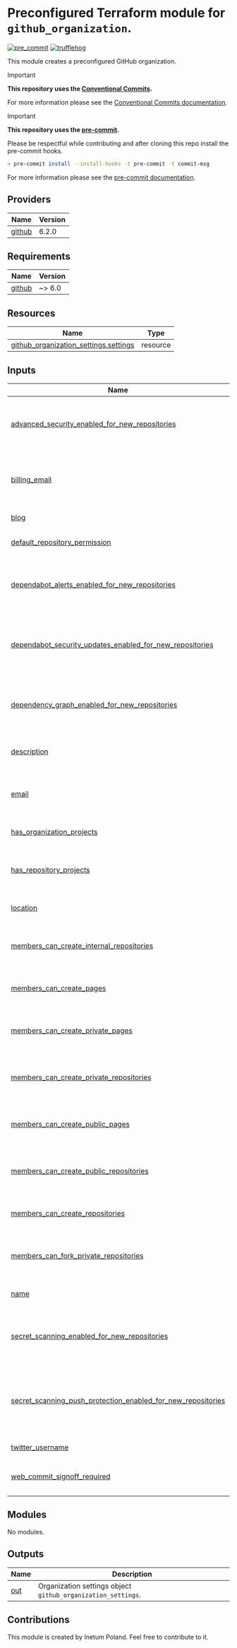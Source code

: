 # Preconfigured Terraform module for `github_organization`.

[![pre_commit](https://github.com/Inetum-Poland/tf-module-github-organization/actions/workflows/pre_commit.yml/badge.svg)](https://github.com/Inetum-Poland/tf-module-github-organization/actions/workflows/pre_commit.yml) [![trufflehog](https://github.com/Inetum-Poland/tf-module-github-organization/actions/workflows/trufflehog.yaml/badge.svg)](https://github.com/Inetum-Poland/tf-module-github-organization/actions/workflows/trufflehog.yaml)

This module creates a preconfigured GitHub organization.

> [!IMPORTANT]
> __This repository uses the [Conventional Commits](https://www.conventionalcommits.org/).__
>
> For more information please see the [Conventional Commits documentation](https://www.conventionalcommits.org/en/v1.0.0/#summary).

> [!IMPORTANT]
> __This repository uses the [pre-commit](https://pre-commit.com/).__
>
> Please be respectful while contributing and after cloning this repo install the pre-commit hooks.
> ```bash
> > pre-commit install --install-hooks -t pre-commit -t commit-msg
> ```
> For more information please see the [pre-commit documentation](https://pre-commit.com/).

<!-- BEGIN_AUTOMATED_TF_DOCS_BLOCK -->
## Providers

| Name | Version |
|------|---------|
| <a name="provider_github"></a> [github](#provider\_github) | 6.2.0 |

## Requirements

| Name | Version |
|------|---------|
| <a name="requirement_github"></a> [github](#requirement\_github) | ~> 6.0 |

## Resources

| Name | Type |
|------|------|
| [github_organization_settings.settings](https://registry.terraform.io/providers/integrations/github/latest/docs/resources/organization_settings) | resource |

## Inputs

| Name | Description | Type | Default | Required |
|------|-------------|------|---------|:--------:|
| <a name="input_advanced_security_enabled_for_new_repositories"></a> [advanced\_security\_enabled\_for\_new\_repositories](#input\_advanced\_security\_enabled\_for\_new\_repositories) | Whether advanced security is enabled for new repositories. | `bool` | `false` | no |
| <a name="input_billing_email"></a> [billing\_email](#input\_billing\_email) | The email address associated with the billing account. | `string` | n/a | yes |
| <a name="input_blog"></a> [blog](#input\_blog) | The blog URL. | `string` | `""` | no |
| <a name="input_default_repository_permission"></a> [default\_repository\_permission](#input\_default\_repository\_permission) | The default repository permission. | `string` | n/a | yes |
| <a name="input_dependabot_alerts_enabled_for_new_repositories"></a> [dependabot\_alerts\_enabled\_for\_new\_repositories](#input\_dependabot\_alerts\_enabled\_for\_new\_repositories) | Whether dependabot alerts are enabled for new repositories. | `bool` | `true` | no |
| <a name="input_dependabot_security_updates_enabled_for_new_repositories"></a> [dependabot\_security\_updates\_enabled\_for\_new\_repositories](#input\_dependabot\_security\_updates\_enabled\_for\_new\_repositories) | Whether dependabot security updates are enabled for new repositories. | `bool` | `true` | no |
| <a name="input_dependency_graph_enabled_for_new_repositories"></a> [dependency\_graph\_enabled\_for\_new\_repositories](#input\_dependency\_graph\_enabled\_for\_new\_repositories) | Whether dependency graph is enabled for new repositories. | `bool` | `true` | no |
| <a name="input_description"></a> [description](#input\_description) | The description of the organization. | `string` | `""` | no |
| <a name="input_email"></a> [email](#input\_email) | The email address associated with the organization. | `string` | n/a | yes |
| <a name="input_has_organization_projects"></a> [has\_organization\_projects](#input\_has\_organization\_projects) | Whether the organization has projects. | `bool` | `false` | no |
| <a name="input_has_repository_projects"></a> [has\_repository\_projects](#input\_has\_repository\_projects) | Whether the organization has repository projects. | `bool` | `false` | no |
| <a name="input_location"></a> [location](#input\_location) | The location of the organization. | `string` | `""` | no |
| <a name="input_members_can_create_internal_repositories"></a> [members\_can\_create\_internal\_repositories](#input\_members\_can\_create\_internal\_repositories) | Whether members can create internal repositories. | `bool` | `false` | no |
| <a name="input_members_can_create_pages"></a> [members\_can\_create\_pages](#input\_members\_can\_create\_pages) | Whether members can create pages. | `bool` | `false` | no |
| <a name="input_members_can_create_private_pages"></a> [members\_can\_create\_private\_pages](#input\_members\_can\_create\_private\_pages) | Whether members can create private pages. | `bool` | `false` | no |
| <a name="input_members_can_create_private_repositories"></a> [members\_can\_create\_private\_repositories](#input\_members\_can\_create\_private\_repositories) | Whether members can create private repositories. | `bool` | `false` | no |
| <a name="input_members_can_create_public_pages"></a> [members\_can\_create\_public\_pages](#input\_members\_can\_create\_public\_pages) | Whether members can create public pages. | `bool` | `false` | no |
| <a name="input_members_can_create_public_repositories"></a> [members\_can\_create\_public\_repositories](#input\_members\_can\_create\_public\_repositories) | Whether members can create public repositories. | `bool` | `false` | no |
| <a name="input_members_can_create_repositories"></a> [members\_can\_create\_repositories](#input\_members\_can\_create\_repositories) | Whether members can create repositories. | `bool` | `false` | no |
| <a name="input_members_can_fork_private_repositories"></a> [members\_can\_fork\_private\_repositories](#input\_members\_can\_fork\_private\_repositories) | Whether members can fork private repositories. | `bool` | `false` | no |
| <a name="input_name"></a> [name](#input\_name) | The name of the organization. | `string` | n/a | yes |
| <a name="input_secret_scanning_enabled_for_new_repositories"></a> [secret\_scanning\_enabled\_for\_new\_repositories](#input\_secret\_scanning\_enabled\_for\_new\_repositories) | Whether secret scanning is enabled for new repositories. | `bool` | `true` | no |
| <a name="input_secret_scanning_push_protection_enabled_for_new_repositories"></a> [secret\_scanning\_push\_protection\_enabled\_for\_new\_repositories](#input\_secret\_scanning\_push\_protection\_enabled\_for\_new\_repositories) | Whether secret scanning push protection is enabled for new repositories. | `bool` | `true` | no |
| <a name="input_twitter_username"></a> [twitter\_username](#input\_twitter\_username) | The twitter username. | `string` | `""` | no |
| <a name="input_web_commit_signoff_required"></a> [web\_commit\_signoff\_required](#input\_web\_commit\_signoff\_required) | Whether web commit signoff is required. | `bool` | `false` | no |

## Modules

No modules.

## Outputs

| Name | Description |
|------|-------------|
| <a name="output_out"></a> [out](#output\_out) | Organization settings object `github_organization_settings`. |
<!-- END_AUTOMATED_TF_DOCS_BLOCK -->

## Contributions

This module is created by Inetum Poland. Feel free to contribute to it.
